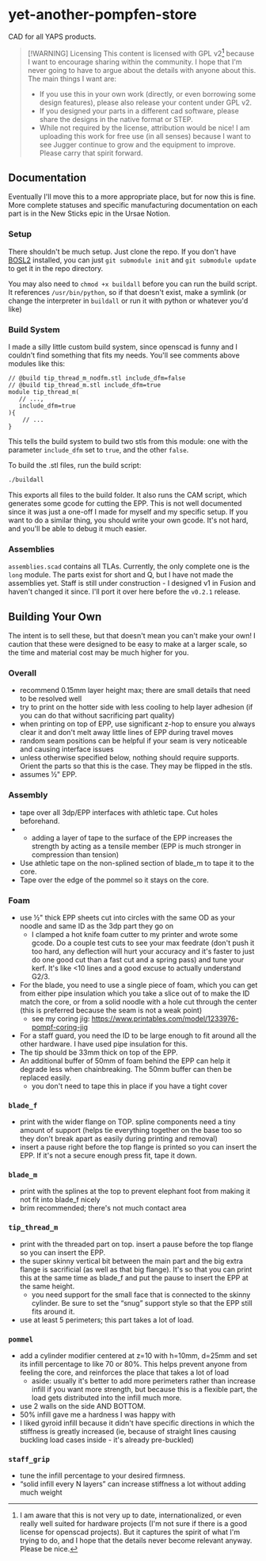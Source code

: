 # yet-another-pompfen-store
CAD for all YAPS products.

> [!WARNING] Licensing
> This content is licensed with GPL v2[^1] because I want to encourage sharing within the community.
> I hope that I'm never going to have to argue about the details with anyone about this. The main things I want are:
>  - If you use this in your own work (directly, or even borrowing some design features), please also release your content under GPL v2. 
>  - If you designed your parts in a different cad software, please share the designs in the native format or STEP.
>  - While not required by the license, attribution would be nice!
> I am uploading this work for free use (in all senses) because I want to see Jugger continue to grow and the equipment to improve. Please carry that spirit forward.


## Documentation

Eventually I'll move this to a more appropriate place, but for now this is fine.
More complete statuses and specific manufacturing documentation on each part is in the New Sticks epic in the Ursae Notion.

### Setup

There shouldn't be much setup. Just clone the repo. If you don't have [BOSL2](https://github.com/BelfrySCAD/BOSL2) installed, you can just `git submodule init` and `git submodule update` to get it in the repo directory.

You may also need to `chmod +x buildall` before you can run the build script. It references `/usr/bin/python`, so if that doesn't exist, make a symlink (or change the interpreter in `buildall` or run it with python or whatever you'd like)

### Build System

I made a silly little custom build system, since openscad is funny and I couldn't find something that fits my needs.
You'll see comments above modules like this:
```openscad
// @build tip_thread_m_nodfm.stl include_dfm=false
// @build tip_thread_m.stl include_dfm=true
module tip_thread_m(
   // ...,
   include_dfm=true
){
    // ...
}
```

This tells the build system to build two stls from this module: one with the parameter `include_dfm` set to `true`, and the other `false`.

To build the .stl files, run the build script:

```bash
./buildall
```

This exports all files to the build folder. It also runs the CAM script, which generates some gcode for cutting the EPP. This is not well documented since it was just a one-off I made for myself and my specific setup. If you want to do a similar thing, you should write your own gcode. It's not hard, and you'll be able to debug it much easier.

### Assemblies

`assemblies.scad` contains all TLAs. Currently, the only complete one is the `long` module. The parts exist for short and Q, but I have not made the assemblies yet.
Staff is still under construction - I designed v1 in Fusion and haven't changed it since. I'll port it over here before the `v0.2.1` release.


## Building Your Own

The intent is to sell these, but that doesn't mean you can't make your own!
I caution that these were designed to be easy to make at a larger scale, so the time and material cost may be much higher for you.

### Overall
- recommend 0.15mm layer height max; there are small details that need to be resolved well
- try to print on the hotter side with less cooling to help layer adhesion (if you can do that without sacrificing part quality)
- when printing on top of EPP, use significant z-hop to ensure you always clear it and don't melt away little lines of EPP during travel moves
- random seam positions can be helpful if your seam is very noticeable and causing interface issues
- unless otherwise specified below, nothing should require supports. Orient the parts so that this is the case. They may be flipped in the stls.
- assumes ½" EPP.

### Assembly
 - tape over all 3dp/EPP interfaces with athletic tape. Cut holes beforehand.
  - - adding a layer of tape to the surface of the EPP increases the strength by acting as a tensile member (EPP is much stronger in compression than tension)
 - Use athletic tape on the non-splined section of blade_m to tape it to the core.
 - Tape over the edge of the pommel so it stays on the core.

### Foam
 - use ½" thick EPP sheets cut into circles with the same OD as your noodle and same ID as the 3dp part they go on
     - I clamped a hot knife foam cutter to my printer and wrote some gcode. Do a couple test cuts to see your max feedrate (don't push it too hard, any deflection will hurt your accuracy and it's faster to just do one good cut than a fast cut and a spring pass) and tune your kerf. It's like <10 lines and a good excuse to actually understand G2/3.
 - For the blade, you need to use a single piece of foam, which you can get from either pipe insulation which you take a slice out of to make the ID match the core, or from a solid noodle with a hole cut through the center (this is preferred because the seam is not a weak point)
     - see my coring jig: https://www.printables.com/model/1233976-pompf-coring-jig
 - For a staff guard, you need the ID to be large enough to fit around all the other hardware. I have used pipe insulation for this.
 - The tip should be 33mm thick on top of the EPP.
 - An additional buffer of 50mm of foam behind the EPP can help it degrade less when chainbreaking. The 50mm buffer can then be replaced easily.
     - you don't need to tape this in place if you have a tight cover

### `blade_f`
 - print with the wider flange on TOP. spline components need a tiny amount of support (helps tie everything together on the base too so they don't break apart as easily during printing and removal)
 - insert a pause right before the top flange is printed so you can insert the EPP. If it's not a secure enough press fit, tape it down.

### `blade_m`
 - print with the splines at the top to prevent elephant foot from making it not fit into blade_f nicely
 - brim recommended; there's not much contact area

### `tip_thread_m`
 - print with the threaded part on top. insert a pause before the top flange so you can insert the EPP.
 - the super skinny vertical bit between the main part and the big extra flange is sacrificial (as well as that big flange). It's so that you can print this at the same time as blade_f and put the pause to insert the EPP at the same height.
     - you need support for the small face that is connected to the skinny cylinder. Be sure to set the “snug” support style so that the EPP still fits around it.
 - use at least 5 perimeters; this part takes a lot of load.

### `pommel`
 - add a cylinder modifier centered at z=10 with h=10mm, d=25mm and set its infill percentage to like 70 or 80%. This helps prevent anyone from feeling the core, and reinforces the place that takes a lot of load
     - aside: usually it's better to add more perimeters rather than increase infill if you want more strength, but because this is a flexible part, the load gets distributed into the infill much more.
 - use 2 walls on the side AND BOTTOM.
 - 50% infill gave me a hardness I was happy with
 - I liked gyroid infill because it didn't have specific directions in which the stiffness is greatly increased (ie, because of straight lines causing buckling load cases inside - it's already pre-buckled)

### `staff_grip`
 - tune the infill percentage to your desired firmness.
 - “solid infill every N layers” can increase stiffness a lot without adding much weight


[^1]: I am aware that this is not very up to date, internationalized, or even really well suited for hardware projects (I'm not sure if there is a good license for openscad projects). But it captures the spirit of what I'm trying to do, and I hope that the details never become relevant anyway. Please be nice.

